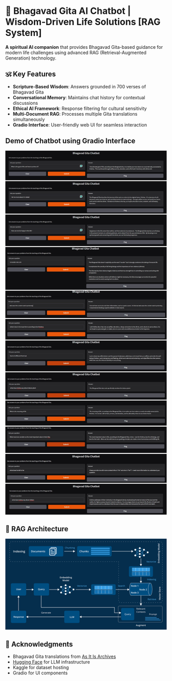 # 🌟 Bhagavad Gita AI Chatbot | Wisdom-Driven Life Solutions [RAG System]

**A spiritual AI companion** that provides Bhagavad Gita-based guidance for modern life challenges using advanced RAG (Retrieval-Augmented Generation) technology.

## 🕉️ Key Features
- **Scripture-Based Wisdom**: Answers grounded in 700 verses of Bhagavad Gita
- **Conversational Memory**: Maintains chat history for contextual discussions
- **Ethical AI Framework**: Response filtering for cultural sensitivity
- **Multi-Document RAG**: Processes multiple Gita translations simultaneously
- **Gradio Interface**: User-friendly web UI for seamless interaction

## Demo of Chatbot using Gradio Interface

![Bhagavad Gita AI Chatbot Screenshot 1](BG%20Chatbot%20Screenshots/Screenshot%202025-02-01%20192707.png)
![Bhagavad Gita AI Chatbot Screenshot 2](BG%20Chatbot%20Screenshots/Screenshot%202025-02-01%20193154.png)
![Bhagavad Gita AI Chatbot Screenshot 3](BG%20Chatbot%20Screenshots/Screenshot%202025-02-01%20193753.png)
![Bhagavad Gita AI Chatbot Screenshot 4](BG%20Chatbot%20Screenshots/8e406504-41d9-4add-9bbb-402b7c002685.jfif)
![Bhagavad Gita AI Chatbot Screenshot 5](BG%20Chatbot%20Screenshots/17d864e0-dadd-4b01-907c-b65ade25a3bf.jfif)
![Bhagavad Gita AI Chatbot Screenshot 6](BG%20Chatbot%20Screenshots/23b29022-1562-4c3e-9d78-5fcc7ecf1999.jfif)
![Bhagavad Gita AI Chatbot Screenshot 7](BG%20Chatbot%20Screenshots/58f5987c-a19f-40f2-b39c-ff958a689152.jfif)
![Bhagavad Gita AI Chatbot Screenshot 8](BG%20Chatbot%20Screenshots/69be1d27-adda-4714-a9b7-81b7cbbe0dfb.jfif)
![Bhagavad Gita AI Chatbot Screenshot 9](BG%20Chatbot%20Screenshots/174d41c9-e213-4500-8b72-4d61515e4c5e.jfif)
![Bhagavad Gita AI Chatbot Screenshot 10](BG%20Chatbot%20Screenshots/339089c4-6678-45a8-b770-3f3e009d1fa8.jfif)
![Bhagavad Gita AI Chatbot Screenshot 11](BG%20Chatbot%20Screenshots/b72f2513-569a-48df-9f03-e00798eb75a0.jfif)
![Bhagavad Gita AI Chatbot Screenshot 12](BG%20Chatbot%20Screenshots/df7c7942-69a6-46d0-b316-4b4a4dd57ae0.jfif)


## 🧠 RAG Architecture

![RAG architecture](BG%20Chatbot%20Screenshots/Advanced-RAG.png)

## 🙏 Acknowledgments
- Bhagavad Gita translations from [As It Is Archives](https://vedabase.io/en/library/bg/)
- [Hugging Face](https://huggingface.co) for LLM infrastructure
- Kaggle for dataset hosting
- Gradio for UI components
